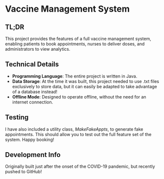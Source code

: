 # Vaccine Management System

## TL;DR

This project provides the features of a full vaccine management system, enabling patients to book appointments, nurses to deliver doses, and administrators to view analytics.

## Technical Details

- **Programming Language**: The entire project is written in Java.
- **Data Storage**: At the time it was built, this project needed to use .txt files exclusively to store data, but it can easily be adapted to take advantage of a database instead!
- **Offline Mode**: Designed to operate offline, without the need for an internet connection.

## Testing

I have also included a utility class, *MakeFakeAppts*, to generate fake appointments. This should allow you to test out the full feature set of the system. Happy booking!

## Development Info

Originally built just after the onset of the COVID-19 pandemic, but recently pushed to GitHub!
